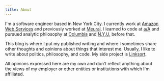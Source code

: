 ```yaml
---
title: About
---
```

I'm a software engineer based in New York City. I currently work at [Amazon Web Services](https://aws.amazon.com/) and previously worked at [Meural](https://www.meural.com). I learned to code at [a/A](https://appacademy.io/) and pursued analytic philosophy at [Columbia](http://philosophy.columbia.edu/) and [N.Y.U.](https://as.nyu.edu/philosophy.html) before that.

This blog is where I put my published writing and where I sometimes share other thoughts and opinions about things that interest me. Usually, I like to write about politics, philosophy, and code. My side project is [Linksort](https://linksort.com).

All opinions expressed here are my own and don't reflect anything about the views of my employer or other entities or institutions with which I'm affiliated.
